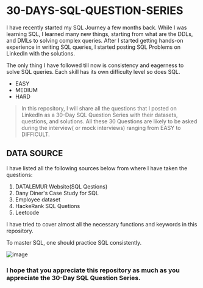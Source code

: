 # 30-DAYS-SQL-QUESTION-SERIES
I have recently started my SQL Journey a few months back.
While I was learning SQL, I learned many new things, starting from what are the DDLs, and DMLs to solving complex queries. After I started getting hands-on experience in writing SQL queries, I started posting SQL Problems on LinkedIn with the solutions.

The only thing I have followed till now is consistency and eagerness to solve SQL queries. Each skill has its own difficulty level so does SQL.
- EASY 
- MEDIUM
- HARD

> In this repository, I will share all the questions that I posted on LinkedIn as a 30-Day SQL Question Series with their datasets, questions, and solutions.
All these 30 Questions are likely to be asked during the interview( or mock interviews) ranging from EASY to DIFFICULT.

## DATA SOURCE 
I have listed all the following sources below from where I have taken the questions:
1. DATALEMUR Website(SQL Qestions)
2. Dany Diner's Case Study for SQL
3. Employee dataset
4. HackeRank SQL Quetions
5. Leetcode

I have tried to cover almost all the necessary functions and keywords in this repository.

To master SQL, one should practice SQL consistently.

![image](https://github.com/Sankriti09/30-DAYS-SQL-QUESTION-SERIES/assets/77229345/8af00470-c56e-4ee4-a69d-c510471f0df4)


### I hope that you appreciate this repository as much as you appreciate the 30-Day SQL Question Series.
